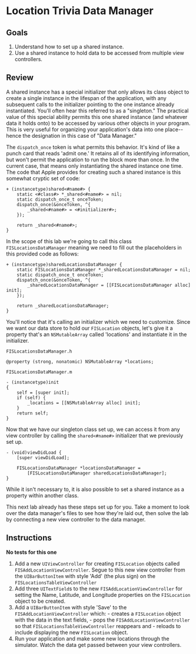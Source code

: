 # Location Trivia Data Manager

## Goals

1. Understand how to set up a shared instance.
1. Use a shared instance to hold data to be accessed from multiple view controllers.

## Review

A shared instance has a special initializer that only allows its class object to create a single instance in the lifespan of the application, with any subsequent calls to the initializer pointing to the one instance already instantiated. You'll often hear this referred to as a "singleton." The practical value of this special ability permits this one shared instance (and whatever data it holds onto) to be accessed by various other objects in your program. This is very useful for organizing your application's data into one place--hence the designation in this case of "Data Manager."

The `dispatch_once` token is what permits this behavior. It's kind of like a punch card that reads 'admit one.' It retains all of its identifying information, but won't permit the application to run the block more than once. In the current case, that means only instantiating the shared instance one time. The code that Apple provides for creating such a shared instance is this somewhat cryptic set of code: 

```objc
+ (instancetype)shared<#name#> {
    static <#class#> *_shared<#name#> = nil;
    static dispatch_once_t onceToken;
    dispatch_once(&onceToken, ^{
        _shared<#name#> = <#initializer#>;
    });

    return _shared<#name#>;
}
```

In the scope of this lab we're going to call this class `FISLocationsDataManager` meaning we need to fill out the placeholders in this provided code as follows:

```objc
+ (instancetype)sharedLocationsDataManager {
    static FISLocationsDataManager *_sharedLocationsDataManager = nil;
    static dispatch_once_t onceToken;
    dispatch_once(&onceToken, ^{
        _sharedLocationsDataManager = [[FISLocationsDataManager alloc] init];
    });

    return _sharedLocationsDataManager;
}
```
You'll notice that it's calling an initializer which we need to customize. Since we want our data store to hold our `FISLocation` objects, let's give it a property that's an `NSMutableArray` called 'locations' and instantiate it in the initializer.

```objc
FISLocationsDataManager.h

@property (strong, nonatomic) NSMutableArray *locations;
```

```objc
FISLocationsDataManager.m

- (instancetype)init
{
    self = [super init];
    if (self) {
        _locations = [[NSMutableArray alloc] init];
    }
    return self;
}
```
Now that we have our singleton class set up, we can access it from any view controller by calling the `shared<#name#>` initializer that we previously set up.

```objc
- (void)viewDidLoad {
	[super viewDidLoad];
	
    FISLocationsDataManager *locationsDataManager = 
        [FISLocationsDataManager sharedLocationsDataManager];
}
```
While it isn't necessary to, it is also possible to set a shared instance as a property within another class.

This next lab already has these steps set up for you. Take a moment to look over the data manager's files to see how they're laid out, then solve the lab by connecting a new view controller to the data manager.

## Instructions

  **No tests for this one**

  1. Add a new `UIViewController` for creating `FISLocation` objects called `FISAddLocationViewController`. Segue to this new view controller from the `UIBarButtonItem` with style 'Add' (the plus sign) on the `FISLocationsTableViewController`
  1. Add three `UITextField`s to the new `FISAddLocationViewController` for setting the Name, Latitude, and Longitude properties on the `FISLocation` object to be created.
  1. Add a `UIBarButtonItem` with style 'Save' to the `FISAddLocationViewController` which:
  	- creates a `FISLocation` object with the data in the text fields, 
  	- pops the `FISAddLocationViewController` so that `FISLocationsTableViewController` reappears and 
  	- reloads to include displaying the new `FISLocation` object.
  1. Run your application and make some new locations through the simulator. Watch the data get passed between your view controllers.
